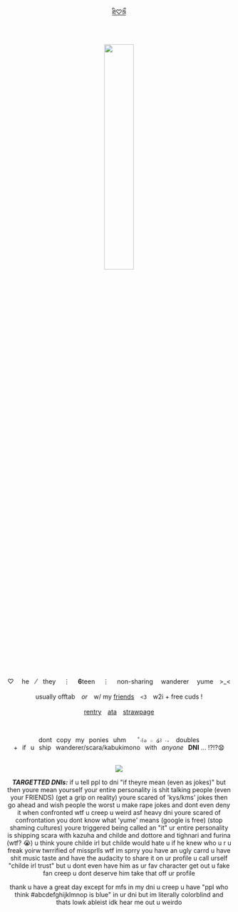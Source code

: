 <div align="center">
  
[ཐི♡ཋྀ](https://genshin-impact.fandom.com/wiki/Wanderer)

　　‎
  
<p align="center">
<img src="https://images4katori.carrd.co/assets/images/image09.png?v=e20802ee" width="36%" height="36%"> 
</p>


<div id="header" align="center">


♡ 　he⠀  ⁄ ⠀they　  ⋮ 　**6**teen　  ⋮ 　‎non-sharing  wanderer  yume　>_<　


usually offtab　*or*　w/ my  <ins>friends</ins>　‎`<3`　‎w2i + free cuds !

[rentry](https://rentry.co/scaraddiction)　[ata](https://scaraddicted.atabook.org/)　[strawpage](https://scaraddicted.straw.page/)

⠀     

dont⠀copy⠀my⠀ponies⠀uhm⠀ ⠀`˚‧꒰ა ☆ ໒꒱ ‧₊`⠀ doubles +⠀if⠀u⠀ship⠀wanderer/scara/kabukimono⠀with⠀*anyone*⠀**DNI** ... ⁉⁉😧
⠀     
⠀     

![](https://komarev.com/ghpvc/?username=scaraddicted&label=how+many+freaks?!&color=242060&style=plastic&base=5046)


***TARGETTED DNIs:***
if u tell ppl to dni "if theyre mean (even as jokes)" but then youre mean yourself
your entire personality is shit talking people (even your FRIENDS) (get a grip on reality)
youre scared of 'kys/kms' jokes then go ahead and wish people the worst
u make rape jokes and dont even deny it when confronted  wtf u creep u weird asf heavy dni
youre scared of confrontation
you dont know what 'yume' means (google is free) (stop shaming cultures)
youre triggered being called an "it"
ur entire personality is shipping scara with kazuha and childe and dottore and tighnari and furina (wtf? :sob:)
u think youre childe irl but childe would hate u if he knew who u r u freak
yoirw twrrified of missprlls wtf im sprry
you have an ugly carrd
u have shit music taste and have the audacity to share it on ur profile
u call urself "childe irl trust" but u dont even have him as ur fav character get out u fake fan creep u dont deserve him take that off ur profile

thank u have a great day except for mfs in my dni u creep
u have "ppl who think #abcdefghijklmnop is blue" in ur dni but im literally colorblind and thats lowk ableist idk hear me out u weirdo
